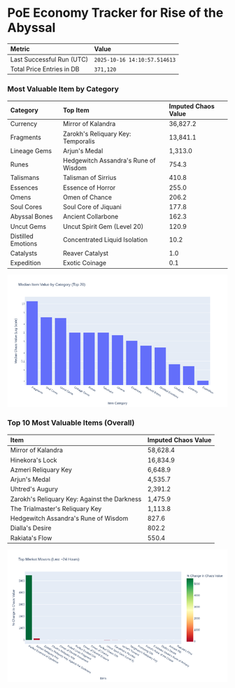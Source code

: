 # PoE Economy Tracker for Rise of the Abyssal

<!-- START_MAINTENANCE -->
| Metric | Value |
|:---|:---|
| Last Successful Run (UTC) | `2025-10-16 14:10:57.514613` |
| Total Price Entries in DB | `371,120` |

<!-- END_MAINTENANCE -->

<!-- START_DATAFRAME_DEBUG -->
<!-- END_DATAFRAME_DEBUG -->

<!-- START_CATEGORY_ANALYSIS -->
### Most Valuable Item by Category
| Category | Top Item | Imputed Chaos Value |
| :--- | :--- | :--- |
| Currency | Mirror of Kalandra | 36,827.2 |
| Fragments | Zarokh's Reliquary Key: Temporalis | 13,841.1 |
| Lineage Gems | Arjun's Medal | 1,313.0 |
| Runes | Hedgewitch Assandra's Rune of Wisdom | 754.3 |
| Talismans | Talisman of Sirrius | 410.8 |
| Essences | Essence of Horror | 255.0 |
| Omens | Omen of Chance | 206.2 |
| Soul Cores | Soul Core of Jiquani | 177.8 |
| Abyssal Bones | Ancient Collarbone | 162.3 |
| Uncut Gems | Uncut Spirit Gem (Level 20) | 120.9 |
| Distilled Emotions | Concentrated Liquid Isolation | 10.2 |
| Catalysts | Reaver Catalyst | 1.0 |
| Expedition | Exotic Coinage | 0.1 |


![Category Analysis Chart](charts/category_analysis.png)
<!-- END_ANALYSIS -->

<!-- START_ANALYSIS -->
### Top 10 Most Valuable Items (Overall)
| Item | Imputed Chaos Value |
| :--- | :--- |
| Mirror of Kalandra | 58,628.4 |
| Hinekora's Lock | 16,834.9 |
| Azmeri Reliquary Key | 6,648.9 |
| Arjun's Medal | 4,535.7 |
| Uhtred's Augury | 2,391.2 |
| Zarokh's Reliquary Key: Against the Darkness | 1,475.9 |
| The Trialmaster's Reliquary Key | 1,113.8 |
| Hedgewitch Assandra's Rune of Wisdom | 827.6 |
| Dialla's Desire | 802.2 |
| Rakiata's Flow | 550.4 |


![Market Movers Chart](charts/market_movers.png)
<!-- END_ANALYSIS -->
